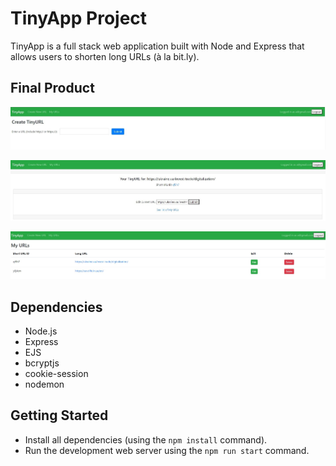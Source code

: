 # TinyApp Project

TinyApp is a full stack web application built with Node and Express that allows users to shorten long URLs (à la bit.ly).

## Final Product

!["Create Tiny URL"](https://github.com/anastasiarez/tinyapp/blob/main/docs/Create%20Tiny%20URL.jpg)

!["Short URL"](https://github.com/anastasiarez/tinyapp/blob/main/docs/View%20short%20ULR.jpg)

!["My URLs"](https://github.com/anastasiarez/tinyapp/blob/main/docs/My%20URLs.jpg)

## Dependencies

- Node.js
- Express
- EJS
- bcryptjs
- cookie-session
- nodemon

## Getting Started

- Install all dependencies (using the `npm install` command).
- Run the development web server using the `npm run start` command.